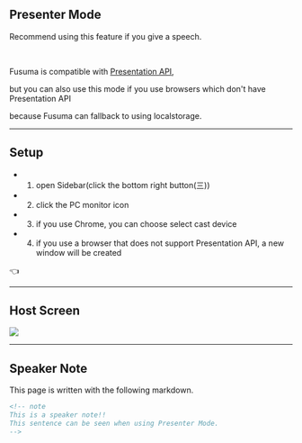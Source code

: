 <!-- sectionTitle: Presenter Mode -->

## Presenter Mode

Recommend using this feature if you give a speech.

<br />

Fusuma is compatible with [Presentation API](https://developer.mozilla.org/en-US/docs/Web/API/Presentation_API),

but you can also use this mode if you use browsers which don't have Presentation API

because Fusuma can fallback to using localstorage.

---

## Setup

- 1. open Sidebar(click the bottom right button(三))
- 2. click the PC monitor icon
- 3. if you use Chrome, you can choose select cast device
- 4. if you use a browser that does not support Presentation API, a new window will be created

<span class="hand">👈</span>

---

## Host Screen

<img src="../../../media/presenter-host.png" class="presenter-host" />

---

<!-- note
This is a speaker note!!
This sentence can be seen when using Presenter Mode.
-->

## Speaker Note

This page is written with the following markdown.

```md
<!-- note
This is a speaker note!!
This sentence can be seen when using Presenter Mode.
-->
```
